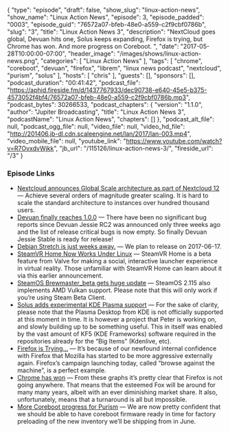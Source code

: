 {
  "type": "episode",
  "draft": false,
  "show_slug": "linux-action-news",
  "show_name": "Linux Action News",
  "episode": 3,
  "episode_padded": "0003",
  "episode_guid": "76572a07-bfeb-48e0-a559-c2f9cbf0786b",
  "slug": "3",
  "title": "Linux Action News 3",
  "description": "NextCloud goes global, Devuan hits one, Solus keeps expanding, Firefox is trying, but Chrome has won. And more progress on Coreboot. ",
  "date": "2017-05-28T10:00:00-07:00",
  "header_image": "/images/shows/linux-action-news.png",
  "categories": [
    "Linux Action News"
  ],
  "tags": [
    "chrome",
    "coreboot",
    "devuan",
    "firefox",
    "librem",
    "linux news podcast",
    "nextcloud",
    "purism",
    "solus"
  ],
  "hosts": [
    "chris"
  ],
  "guests": [],
  "sponsors": [],
  "podcast_duration": "00:41:42",
  "podcast_file": "https://aphid.fireside.fm/d/1437767933/dec90738-e640-45e5-b375-4573052f4bf4/76572a07-bfeb-48e0-a559-c2f9cbf0786b.mp3",
  "podcast_bytes": 30266533,
  "podcast_chapters": {
    "version": "1.1.0",
    "author": "Jupiter Broadcasting",
    "title": "Linux Action News 3",
    "podcastName": "Linux Action News",
    "chapters": []
  },
  "podcast_alt_file": null,
  "podcast_ogg_file": null,
  "video_file": null,
  "video_hd_file": "http://201406.jb-dl.cdn.scaleengine.net/lan/2017/lan-003.mp4",
  "video_mobile_file": null,
  "youtube_link": "https://www.youtube.com/watch?v=R7OvxdvWjkk",
  "jb_url": "/115126/linux-action-news-3/",
  "fireside_url": "/3"
}


### Episode Links

  * [Nextcloud announces Global Scale architecture as part of Nextcloud 12](https://nextcloud.com/blog/nextcloud-announces-global-scale-architecture-as-part-of-nextcloud-12/ "Nextcloud announces Global Scale architecture as part of Nextcloud 12") — Achieve several orders of magnitude greater scaling. It is hard to scale the standard architecture to instances over hundred thousand users. 
  * [Devuan finally reaches 1.0.0](https://devuan.org/os/debian-fork/stable-jessie-announce-052517 "Devuan finally reaches 1.0.0") — There have been no significant bug reports since Devuan Jessie RC2 was announced only three weeks ago and the list of release critical bugs is now empty. So finally Devuan Jessie Stable is ready for release! 
  * [Debian Stretch is just weeks away.](https://lists.debian.org/debian-devel-announce/2017/05/msg00002.html "Debian Stretch is just weeks away.") — We plan to release on 2017-06-17.
  * [SteamVR Home Now Works Under Linux](http://www.phoronix.com/scan.php?page=news_item&px=SteamVR-Home-Linux "SteamVR Home Now Works Under Linux") — SteamVR Home is a beta feature from Valve for making a social, interactive launcher experience in virtual reality. Those unfamiliar with SteamVR Home can learn about it via this earlier announcement. 
  * [SteamOS Brewmaster_beta gets huge update](https://fossbytes.com/steamos-2-115-update-brewmaster/ "SteamOS Brewmaster_beta gets huge update") — SteamOS 2.115 also implements AMD Vulkan support. Please note that this will only work if you’re using Steam Beta Client.
  * [Solus adds experimental KDE Plasma support](https://solus-project.com/2017/05/23/waiter-theres-a-plasma-desktop-in-my-soup/ "Solus adds experimental KDE Plasma support") — For the sake of clarity, please note that the Plasma Desktop from KDE is not officially supported at this moment in time. It is however a project that Peter is working on, and slowly building up to be something useful. This in itself was enabled by the vast amount of KF5 (KDE Frameworks) software required in the repositories already for the “Big Items” (Kdenlive, etc).
  * [Firefox is Trying...](https://medium.com/the-official-unofficial-firefox-blog/browse-against-the-machine-e793c0fee917 "Firefox is Trying...") — It’s because of our newfound internal confidence with Firefox that Mozilla has started to be more aggressive externally again. Firefox’s campaign launching today, called “browse against the machine”, is a perfect example.
  * [Chrome has won](https://andreasgal.com/2017/05/25/chrome-won/ "Chrome has won") — From these graphs it’s pretty clear that Firefox is not going anywhere. That means that the esteemed Fox will be around for many many years, albeit with an ever diminishing market share. It also, unfortunately, means that a turnaround is all but impossible. 
  * [More Coreboot progress for Purism](https://puri.sm/posts/a-fleet-of-coreboot-laptops-assembles/ "More Coreboot progress for Purism") — We are now pretty confident that we should be able to have coreboot firmware ready in time for factory preloading of the new inventory we’ll be shipping from in June. 


